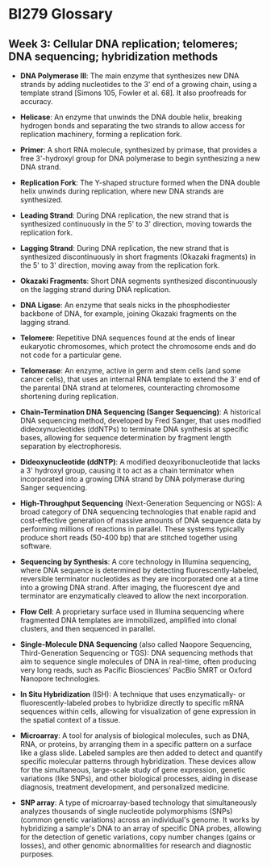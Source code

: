 # BI279 Glossary

## Week 3: Cellular DNA replication; telomeres; DNA sequencing; hybridization methods

- **DNA Polymerase III**: The main enzyme that synthesizes new DNA strands by adding nucleotides to the 3' end of a growing chain, using a template strand [Simons 105, Fowler et al. 68]. It also proofreads for accuracy.

- **Helicase**: An enzyme that unwinds the DNA double helix, breaking hydrogen bonds and separating the two strands to allow access for replication machinery, forming a replication fork.
- **Primer**: A short RNA molecule, synthesized by primase, that provides a free 3'-hydroxyl group for DNA polymerase to begin synthesizing a new DNA strand.
- **Replication Fork**: The Y-shaped structure formed when the DNA double helix unwinds during replication, where new DNA strands are synthesized.
- **Leading Strand**: During DNA replication, the new strand that is synthesized continuously in the 5' to 3' direction, moving towards the replication fork.
- **Lagging Strand**: During DNA replication, the new strand that is synthesized discontinuously in short fragments (Okazaki fragments) in the 5' to 3' direction, moving away from the replication fork.
- **Okazaki Fragments**: Short DNA segments synthesized discontinuously on the lagging strand during DNA replication.
- **DNA Ligase**: An enzyme that seals nicks in the phosphodiester backbone of DNA, for example, joining Okazaki fragments on the lagging strand.
- **Telomere**: Repetitive DNA sequences found at the ends of linear eukaryotic chromosomes, which protect the chromosome ends and do not code for a particular gene.
- **Telomerase**: An enzyme, active in germ and stem cells (and some cancer cells), that uses an internal RNA template to extend the 3' end of the parental DNA strand at telomeres, counteracting chromosome shortening during replication.
- **Chain-Termination DNA Sequencing (Sanger Sequencing)**: A historical DNA sequencing method, developed by Fred Sanger, that uses modified dideoxynucleotides (ddNTPs) to terminate DNA synthesis at specific bases, allowing for sequence determination by fragment length separation by electrophoresis.
- **Dideoxynucleotide (ddNTP)**: A modified deoxyribonucleotide that lacks a 3' hydroxyl group, causing it to act as a chain terminator when incorporated into a growing DNA strand by DNA polymerase during Sanger sequencing.
- **High-Throughput Sequencing** (Next-Generation Sequencing or NGS): A broad category of DNA sequencing technologies that enable rapid and cost-effective generation of massive amounts of DNA sequence data by performing millions of reactions in parallel. These systems typically produce short reads (50-400 bp) that are stitched together using software.
- **Sequencing by Synthesis**: A core technology in Illumina sequencing, where DNA sequence is determined by detecting fluorescently-labeled, reversible terminator nucleotides as they are incorporated one at a time into a growing DNA strand. After imaging, the fluorescent dye and terminator are enzymatically cleaved to allow the next incorporation.
- **Flow Cell**: A proprietary surface used in Illumina sequencing where fragmented DNA templates are immobilized, amplified into clonal clusters, and then sequenced in parallel.
- **Single-Molecule DNA Sequencing** (also called Naopore Sequencing, Third-Generation Sequencing or TGS): DNA sequencing methods that aim to sequence single molecules of DNA in real-time, often producing very long reads, such as Pacific Biosciences' PacBio SMRT or Oxford Nanopore technologies.
- **In Situ Hybridization** (ISH): A technique that uses enzymatically- or fluorescently-labeled probes to hybridize directly to specific mRNA sequences within cells, allowing for visualization of gene expression in the spatial context of a tissue.
- **Microarray**: A tool for analysis of biological molecules, such as DNA, RNA, or proteins, by arranging them in a specific pattern on a surface like a glass slide. Labeled samples are then added to detect and quantify specific molecular patterns through hybridization. These devices allow for the simultaneous, large-scale study of gene expression, genetic variations (like SNPs), and other biological processes, aiding in disease diagnosis, treatment development, and personalized medicine.

- **SNP array**: A type of microarray-based technology that simultaneously analyzes thousands of single nucleotide polymorphisms (SNPs) (common genetic variations) across an individual's genome. It works by hybridizing a sample's DNA to an array of specific DNA probes, allowing for the detection of genetic variations, copy number changes (gains or losses), and other genomic abnormalities for research and diagnostic purposes.